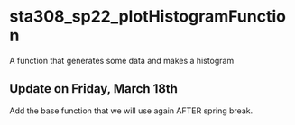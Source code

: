 # sta308_sp22_plotHistogramFunction

A function that generates some data and makes a histogram

## Update on Friday, March 18th

Add the base function that we will use again AFTER spring break.

